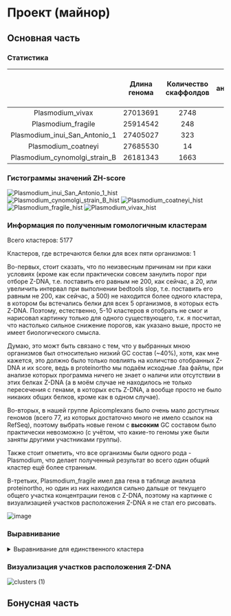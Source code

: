 # Проект (майнор)

## Основная часть

### Статистика

|  | Длина генома | Количество скаффолдов | Количество аннотированных генов | Доля аннотированных генов | Количество участков с Z-DNA | Общаа длина участков Z-DNA |
| :-----------: | :-----------: | :-----------: | :-----------: | :-----------: | :-----------: | :-----------: |
| Plasmodium_vivax | 27013691 | 2748 | 5510 | 52.47 | 11274 | 112614 |
| Plasmodium_fragile | 25914542 | 248 | 5743 | 54.95 | 7586 | 77100 |
| Plasmodium_inui_San_Antonio_1 | 27405027 | 323 | 5879 | 47.47 | 16259 | 163070 |
| Plasmodium_coatneyi | 27685530 | 14 | 5575 | 50.81 | 8090 | 81596 |
| Plasmodium_cynomolgi_strain_B | 26181343 | 1663 | 5776 | 48.2 | 8767 | 87412 |

### Гистограммы значений ZH-score

![Plasmodium_inui_San_Antonio_1_hist](https://user-images.githubusercontent.com/60858323/174435846-58ca728d-c96c-4242-b1fe-16601e4b648a.jpg)
![Plasmodium_cynomolgi_strain_B_hist](https://user-images.githubusercontent.com/60858323/174435847-d1eb31c4-5e96-4fea-9c4c-6186cf59354c.jpg)
![Plasmodium_coatneyi_hist](https://user-images.githubusercontent.com/60858323/174435849-c3ef2d1f-3a9a-4b0a-9009-9305ee333cc1.jpg)
![Plasmodium_fragile_hist](https://user-images.githubusercontent.com/60858323/174435852-b29ddc23-5740-469d-960d-43b4a23ec174.jpg)
![Plasmodium_vivax_hist](https://user-images.githubusercontent.com/60858323/174435856-ce95b0fd-56cf-4991-baf5-e187aa6653a8.jpg)


### Информация по полученным гомологичным кластерам

Всего кластеров: 5177

Кластеров, где встречаются белки для всех пяти организмов: 1

Во-первых, стоит сказать, что по неизвесным причинам ни при каки условиях (кроме как если практически совсем занулить порог при отборе Z-DNA, т.е. поставить его равным не 200, как сейчас, а 20, или увеличить интервал при выполнении bedtools slop, т.е. поставить его равным не 200, как сейчас, а 500) не находится более одного кластера, в котором бы встечались белки для всех 5 организмов, в которых есть Z-DNA. Поэтому, естественно, 5-10 кластеров я отобрать не смог и нарисовал картинку только для одного существующего, т.к. я посчитал, что настолько сильное снижение порогов, как указано выше, просто не имеет биологического смысла.

Думаю, это можт быть связано с тем, что у выбранных мною организмов был относительно низкий GC состав (~40%), хотя, как мне кажется, это должно было только повлиять на количство отобранных Z-DNA и их score, ведь в proteinortho мы подаём исходные .faa файлы, при анализе которых программа ничего не знает о наличи или отсутствии в этих белках Z-DNA (а в моём случае не находилось не только пересечения с генами, в которых есть Z-DNA, а вообще просто не было никаких общих белков, кроме как в одном случае).

Во-вторых, в нашей группе Apicomplexans было очень мало доступных геномов (всего 77, из которых достаточно много не имело ссылок на RefSeq), поэтому выбрать новые геном с **высоким** GC составом было практически невозможно (с учётом, что какие-то геномы уже были заняты другими участниками группы).

Также стоит отметить, что все организмы были одного рода - Plasmodium, что делает полученный результат во всего один общий кластер ещё более странным.

В-третьих, Plasmodium_fragile имел два гена в таблице анализа proteinortho, но один из них находился сильно дальше от текущего общего участка концентрации генов с Z-DNA, поэтому на картинке с визуализацией участков расположения Z-DNA я не стал его рисовать.

![image](https://user-images.githubusercontent.com/60858323/174429590-fec095c1-b6c7-4348-af30-73ec7a570c34.png)

### Выравнивание

<details><summary>Выравнивание для единственного кластера</summary>

  ```
  >XP_008816785.1
M-------------------------------------------------------------------------------
--------------------------------------------------------------------------------
--------------------------------------------------------------------------------
--------------------------------------------------------------------------------
--------------------------------------------------------------------------------
------EATNRPGGRGPQNRPGNRPV-SRGGYMA-ANRGGNNAA----YRGANQSANRAANGVGRVTHSETARVTQSETT
KV----TAKESEKKPMDNAANQGRNNTANGIEKRAST-------------------------------------------
--------------------------------------------------------------------------------
-------------EPEKKIPH----------------ETEKATSQLANQAINGGVKETPNKLADKVA-RGPPNRDASKAA
DGYNKYS-----------------NNSNNSNSSNSSNCNNSGSQDGILKTGSFVSRDGLELKTYEWVVDKPVGIIILVHA
LNSHVRFEYLKLNAIIESKEKATLVDANNYYIYKDSWIEQFNKSGYSVYGLDMRGHGQSGCVKNVKTHVNAFQDLVYDVL
EYANIVYDSLSTEGKKKKKENITSHGGGVKTSSDTASSV-----ASTSDYDGNIPQGSHVSPGKNPYSGKQQP-------
-----------------PPSGVNNIS-KNDVPPFYFMGLSMGGNIVLRILQLREKKGD-ESIKRLNIKGVITLAGMISLD
DLKKKPEYKYFYVPMAKLASALLPTKRLAPLLKLEMFPYINDLFRFDPHCYNKPITNRLGNELLKAVDSLHNDIRFIPED
VQILIIHSVRDSACSYTGVSKFFNTIQTKNKELFTLHDMDHILPQEPGNERILKKVIDWLAHLQCAKG
>XP_004220722.1
MA------------------------------------------------------------------------------
--------------------------------------------------------------------------------
--------------------------------------------------------------------------------
--------------------------------------------------------------------------------
--------------------------------------------------------------------------------
------EVTNKPAGRGPQNRPGNRPT-NRGGNKA-ANRGPNQSA----NQPANKTPNRAPNGVPRVTQNETARVTQSEAA
RVTQSETAKESEKKAMNNAANQAENKTSNEIEKKTSAEPEKKAAAEPEK-------------------------------
---------------------------------------------------------KAAAEPEKKASAEPEKKAAAEPE
KKTQTEPEKKTPIEPEKKIPD----------------ETEKATSGSANKETRQTEKETPHKVADKVA-KESPNRDANKAA
NRDANKAANRDADKAANRDANKAANRDANKAANKAADGDNDGRQNDILKTGSFISRDGLELKTYEWVVNKPVGIIILVHA
LNSHVRFEYLKHNVIIESKEKAILVDAKNYYIYKGSWIEQFNKRGYSVYGLDMRGHGQSGCVQNVKTHVNDFQELVYDVL
EYANIVYDSLCSGSASS--------------------------------------------------SKEQ---------
-----------------LPSGMNNIK-KNDIPPFYFMGLSMGGNIVLRVLELREKKGD-ESIKRLNIKGVISLAGMISLD
DLKKKPEYKYFYLPIAKLASTLLPTMRLSPVLKFEMFPYINDLFSFDANCYHKPITNRFGNEILKAVDALHNDIRFIPED
VQILIVHSVLDSACSYTGVSKFFNSIQTKNKELFTIDDMDHILPQEPGNEKILKKVIDWLAQLQ----
>XP_001613463.1
MT------------------------------------------------------------------------------
--------------------------------------------------------------------------------
--------------------------------------------------------------------------------
--------------------------------------------------------------------------------
--------------------------------------------------------------------------------
------EATNRPAGRGPQNRPGNRPA-NRGGNKA-ANRGANQSA----SQPANKAPNRVTNGVARATQGETTKVTQSDTA
KV----TAKESEKEAMNNTANQAGNKTATEPERKASPEPEKKAPSEPEKKVPIEPDRKVSSEPERKISSEPERKAVTEPE
RKISSEPERKASTEAERKASTEAERKISSEPERKASTEAEKRTSPEPEKKTSNEPERKVSTEPEKKVSIEPEKKVSIEPD
KKAPTEPERKAPTEPERKVPAEPEKKAPTDAERKVSTEPEKATGQPAKQAISGGAKEAINQ-TEKGA-KETPNRDANKAA
IAASAPATSAPA------------TSAAATSAAAAAAPDDGGSQSGALKTGSFVSRDGLELKTYEWVVNKPVGIILLVHA
LNSHVRFEYLKHNVIIESKEKATLLDGKNYYIYKDSWIEQLNKNGYSVYGLDMRGHGQSGCVQNVKTHINDFHDLVYDVL
EYANIVYDSLCTGGKKKKKK---SPSGGVNTSSDTAPSGGLSSSASSSDDD-DTSQGSRTSSGNAPPSGANSVRRSDANS
MKRSDANNMRRSDANNMRRSDANNMR-RSDVPPFFLMGLSMGGNIVLRILELGGKKGD-ESIKRLNIKGVISLAGMISLD
DLKKKPEYKYFYIPMGKLASMVLPTMRMTPSLNFKMFPFINDLFSFDAHCYPKPVTNRFGSELLKAVDALRNDVKFIPEE
AQILLVHSVLDSACSYNGVLKFFKSIQTKNKELFTIEDMDHILPLEPGNERILKKVIDWLAQLQCVRG
>XP_012334081.1
M-------------------------------------------------------------------------------
--------------------------------------------------------------------------------
--------------------------------------------------------------------------------
--------------------------------------------------------------------------------
--------------------------------------------------------------------------------
------DASNKGASRVPQNRAGNKPVATRGGNRAVPQRGVKQPVA---QTPASNVPSRAPTGVTRVTQNETTRVN-----
-------VKESEK--------------------KIST-------------------------------------------
--------------------------------------------------------------------------------
-------------GPERKIMD----------------EREKARGPIAQKEPLRQAG-GTNRLGDKGIKEESPNRDTKKVG
--------------------------------------GNNGIENDMCKKGTFLSRDGLELKTYAWVVKNPVGIIILVHA
LNSHVRFEYLKHNVIIESKEKVTLVDKNNYYIYKDSWIERLNKSGYSVYSLDLRGHGQSACVQNVKTYVNRFKDLVYDVM
DYANSVYDSLCEEQKTKTNN--AACGDGVNNATDMGSSG-----ALTSDNE-NTRPGSQPSTDNAPSTQNN---------
-----------------NSSDVNASTKTNQIPPFYFMGLSMGGNIVLRILELREKKKKVQLIKRLNIKGVISLAGMISLD
DLKKKPEYKYFYIPVAKLAATLMPTRRLSPALKFEMFPYINDLYEFDPHCYCKSITNRLGNELLKAVDALHNDMKYMPED
VQMLFVHSTKDSACSYTGVSKFFNALKTTKKELFTIEDMDHILPLEPGNDKILKKVIDWLSKMHYV--
>XP_019912540.1
MAEAQSMELDNKPGRGGGGSCSTGLRGSAGSARLDGKPKVDSFHNRDGLKLKTYSWLVKNPIGVIFLVHGLNTNLRLEYM
RHNVDIVSPEKAILKDADNYYVYKDSWIEHLNKNGYSVYGMDHQGHGLSDGWRNLKTHVKKFDDMVYDLIQYINRVHDLM
CLRGQKDELSGETSKSSSSASPKSITSPSSPTSAPSPTSLAQRNNVSSSIHNNLKNTKMPPFYIMGLSMGGNIVLRTLEI
LEKSKDHNAKLNIKGCICLAGMISIDELATKASYKYFYIPFGKFLAAVFPTLRLTPSLYFKKYPYVNQIFKYDKNRYKKP
ITCKLGYELLNAIENLHNDIDHIPKDTPILFVHSKHDSACFFGGAETFFKKINTNLKELHVLDDMDHVLTMEPGNERVLQ
KRQTTMSNTNKGAGRGFQNRPGNRPA-NRGDNRA-PNRGTNQSTNQSTNQPANKAPNRAPNGVTRVTQSETTKVS-----
-------AKEIEK--------------------MTST-------------------------------------------
--------------------------------------------------------------------------------
-------------EPNKKIPV----------------QTGKATSQLA--------KGTPNKLADKVA-KDPPNMHTNKTT
------------------------------------DNNNKVEQNDILKTGSFKSRDGLELKTYEWVVDNPVGIIMLVHA
LNCHVRFEYLKHNAIIESKEKATLIDKNNYYLYKGSWIEQFNKNGYSVYGLDMRGHGESGCVKNVKTHINNFQDLIRDVV
QYANIVYDSLCEPGKKNNKK--KAANGGVNTSNDGE----------SSDNE-ETSQGTHPSPGNTPSSRGQ---------
-----------------TPSTVNSSS-KNDVPPFYFMGLSMGGNIVLRILQLREKKGD-ESIKRLNIKGVISLAGMISLD
DLKKKPEYKYFYIPIAKIAAALLPTMRLGPYLKFEMFPYINDLFSFDPHCYPKAITNRFGNELLKAVDALHKDMKYIPED
VQILFVHSVLDSACSYTGVSKFFNALKTKNKELFTIEDMDHILPLEPGNERILKKVIDWLAQLQSVKA
  ```
  
</details>

### Визуализация участков расположения Z-DNA

![clusters (1)](https://user-images.githubusercontent.com/60858323/174429993-6fbc711f-324c-41b1-814c-fbe8da132338.jpg)


## Бонусная часть
